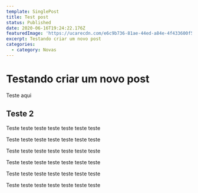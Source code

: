 ```yaml
---
template: SinglePost
title: Test post
status: Published
date: 2020-06-16T19:24:22.176Z
featuredImage: 'https://ucarecdn.com/e6c9b736-81ae-44ed-a84e-4f433600f55c/'
excerpt: Testando criar um novo post
categories:
  - category: Novas
---
```

# Testando criar um novo post

Teste aqui

## Teste 2

Teste teste teste teste teste teste teste

Teste teste teste teste teste teste teste

Teste teste teste teste teste teste teste

Teste teste teste teste teste teste teste

Teste teste teste teste teste teste teste

Teste teste teste teste teste teste teste
